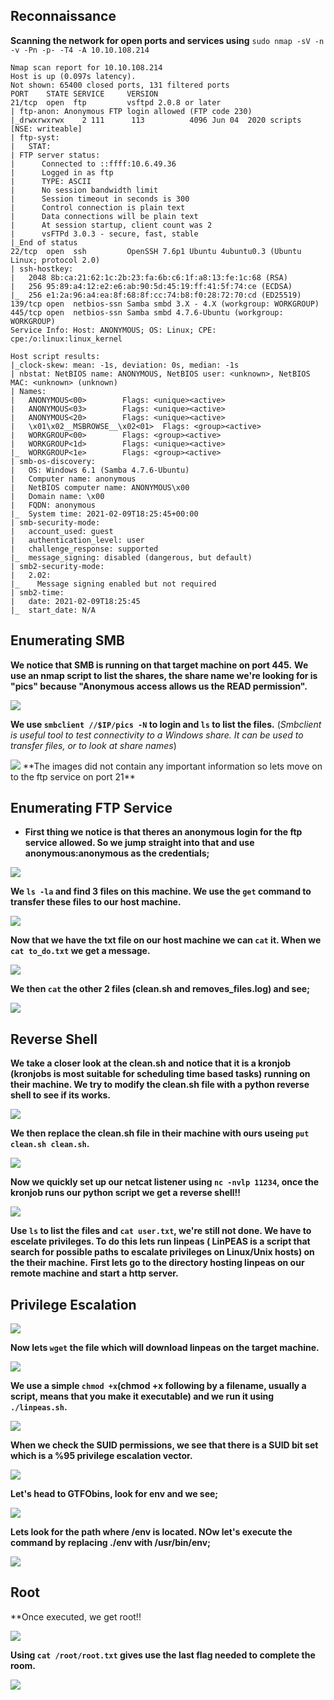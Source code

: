 
## Reconnaissance

**Scanning the network for open ports and services using** `sudo nmap -sV -n -v -Pn -p- -T4 -A 10.10.108.214`

````
Nmap scan report for 10.10.108.214
Host is up (0.097s latency).
Not shown: 65400 closed ports, 131 filtered ports
PORT    STATE SERVICE     VERSION
21/tcp  open  ftp         vsftpd 2.0.8 or later
| ftp-anon: Anonymous FTP login allowed (FTP code 230)
|_drwxrwxrwx    2 111      113          4096 Jun 04  2020 scripts [NSE: writeable]
| ftp-syst: 
|   STAT: 
| FTP server status:
|      Connected to ::ffff:10.6.49.36
|      Logged in as ftp
|      TYPE: ASCII
|      No session bandwidth limit
|      Session timeout in seconds is 300
|      Control connection is plain text
|      Data connections will be plain text
|      At session startup, client count was 2
|      vsFTPd 3.0.3 - secure, fast, stable
|_End of status
22/tcp  open  ssh         OpenSSH 7.6p1 Ubuntu 4ubuntu0.3 (Ubuntu Linux; protocol 2.0)
| ssh-hostkey: 
|   2048 8b:ca:21:62:1c:2b:23:fa:6b:c6:1f:a8:13:fe:1c:68 (RSA)
|   256 95:89:a4:12:e2:e6:ab:90:5d:45:19:ff:41:5f:74:ce (ECDSA)
|_  256 e1:2a:96:a4:ea:8f:68:8f:cc:74:b8:f0:28:72:70:cd (ED25519)
139/tcp open  netbios-ssn Samba smbd 3.X - 4.X (workgroup: WORKGROUP)
445/tcp open  netbios-ssn Samba smbd 4.7.6-Ubuntu (workgroup: WORKGROUP)
Service Info: Host: ANONYMOUS; OS: Linux; CPE: cpe:/o:linux:linux_kernel

Host script results:
|_clock-skew: mean: -1s, deviation: 0s, median: -1s
| nbstat: NetBIOS name: ANONYMOUS, NetBIOS user: <unknown>, NetBIOS MAC: <unknown> (unknown)
| Names:
|   ANONYMOUS<00>        Flags: <unique><active>
|   ANONYMOUS<03>        Flags: <unique><active>
|   ANONYMOUS<20>        Flags: <unique><active>
|   \x01\x02__MSBROWSE__\x02<01>  Flags: <group><active>
|   WORKGROUP<00>        Flags: <group><active>
|   WORKGROUP<1d>        Flags: <unique><active>
|_  WORKGROUP<1e>        Flags: <group><active>
| smb-os-discovery: 
|   OS: Windows 6.1 (Samba 4.7.6-Ubuntu)
|   Computer name: anonymous
|   NetBIOS computer name: ANONYMOUS\x00
|   Domain name: \x00
|   FQDN: anonymous
|_  System time: 2021-02-09T18:25:45+00:00
| smb-security-mode: 
|   account_used: guest
|   authentication_level: user
|   challenge_response: supported
|_  message_signing: disabled (dangerous, but default)
| smb2-security-mode: 
|   2.02: 
|_    Message signing enabled but not required
| smb2-time: 
|   date: 2021-02-09T18:25:45
|_  start_date: N/A

````

## Enumerating SMB

**We notice that SMB is running on that target machine on port 445.**
**We use an nmap script to list the shares, the share name we're looking for is "pics" because "Anonymous access allows us the READ permission".**

<img src="images/smbpics.png">

**We use `smbclient //$IP/pics -N` to login and `ls` to list the files.** 
(*Smbclient is useful tool to test connectivity to a Windows share. It can be used to transfer files, or to look at share names*)

<img src="images/smbclient.png">
**The images did not contain any important information so lets move on to the ftp service on port 21**




## Enumerating FTP Service

- **First thing we notice is that theres an anonymous login for the ftp service allowed. So we jump straight into that and use anonymous:anonymous as the credentials;**

<img src="images/ftp.png">

**We `ls -la` and find 3 files on this machine. We use the `get` command to transfer these files to our host machine.**

<img src="images/ftpfiles.png">

**Now that we have the txt file on our host machine we can `cat` it. When we `cat to_do.txt` we get a message.**

<img src="images/todotxt.png">

**We then `cat` the other 2 files (clean.sh and removes_files.log) and see;**

<img src="images/otherfiles.png">

## Reverse Shell

**We take a closer look at the clean.sh and notice that it is a kronjob (kronjobs is most suitable for scheduling time based tasks) running on their machine. We try to modify the clean.sh file with a python reverse shell to see if its works.**

<img src="images/bash.png">

**We then replace the clean.sh file in their machine with ours useing `put clean.sh clean.sh`.**

<img src="images/replace.png">

**Now we quickly set up our netcat listener using `nc -nvlp 11234`, once the kronjob runs our python script we get a reverse shell!!**

<img src="images/reverse.png">

**Use `ls` to list the files and `cat user.txt`, we're still not done. We have to escelate privileges. To do this lets run linpeas ( LinPEAS is a script that search for possible paths to escalate privileges on Linux/Unix hosts) on the their machine.**
**First lets go to the directory hosting linpeas on our remote machine and start a http server.**

## Privilege Escalation

<img src="images/linpeas.png">

**Now lets `wget` the file which will download linpeas on the target machine.**

<img src="images/wget.png">

**We use a simple `chmod +x`(chmod +x following by a filename, usually a script, means that you make it executable) and we run it using `./linpeas.sh`.**

<img src="images/lin.png">

**When we check the SUID permissions, we see that there is a SUID bit set which is a %95 privilege escalation vector.**

<img src="images/suid.png">

**Let's head to GTFObins, look for env and we see;**

<img src="images/env.png">

**Lets look for the path where /env is located. NOw let's execute the command by replacing ./env with /usr/bin/env;**
 
<img src="images/env.png">

## Root

**Once executed, we get root!!

<img src="images/root.png">

**Using `cat /root/root.txt` gives use the last flag needed to complete the room.**

<img src="images/roottxt.png">
















   




















